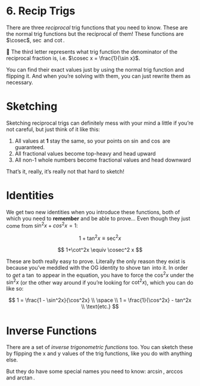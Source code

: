 # 6. Recip Trigs

There are three *reciprocal* trig functions that you need to know. These are the normal trig functions but the reciprocal of them! These functions are $\cosec$, $\sec$ and $\cot$.

<aside>
👀 The third letter represents what trig function the denominator of the reciprocal fraction is, i.e. $\cosec x = \frac{1}{\sin x}$.

</aside>

You can find their exact values just by using the normal trig function and flipping it. And when you’re solving with them, you can just rewrite them as necessary.

# Sketching

Sketching reciprocal trigs can definitely mess with your mind a little if you’re not careful, but just think of it like this: 

1. All values at **1** stay the same, so your points on $\sin$ and $\cos$ are guaranteed.
2. All fractional values become top-heavy and head upward
3. All non-1 whole numbers become fractional values and head downward

That’s it, really, it’s really not that hard to sketch!

# Identities

We get two new identities when you introduce these functions, both of which you need to **remember** and be able to prove… Even though they just come from $\sin^2x + cos^2x = 1$:

$$
1+\tan^2x \equiv \sec^2 x
$$

$$
1+\cot^2x \equiv \cosec^2 x
$$

These are both really easy to prove. Literally the only reason they exist is because you’ve meddled with the OG identity to shove $\tan$ into it. In order to *get* a $\tan$ to appear in the equation, you have to force the $\cos^2 x$ under the $\sin^2x$ (or the other way around if you’re looking for $\cot^2x$), which you can do like so:

$$
1 = \frac{1 - \sin^2x}{\cos^2x} \\
\space \\
1 = \frac{1}{\cos^2x} - tan^2x \\
\text{etc.}
$$

# Inverse Functions

There are a set of *inverse trigonometric functions* too. You can sketch these by flipping the x and y values of the trig functions, like you do with anything else.

But they do have some special names you need to know: $\arcsin$, $\arccos$ and $\arctan$.